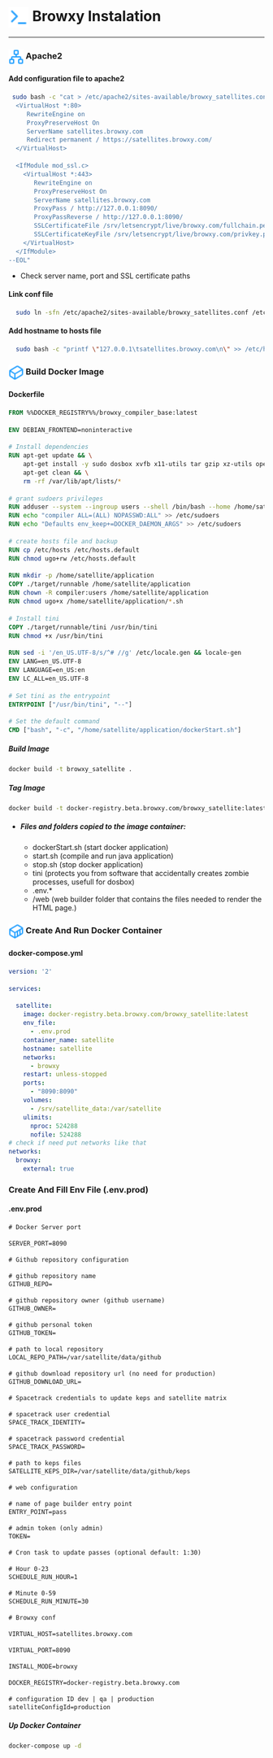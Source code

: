 # <img style="vertical-align:middle; width: 40px; height:40px;" src="https://raw.githubusercontent.com/bxyteam/satellite-test/refs/heads/main/docs/images/terminal.png"> Browxy Instalation
---
### <img style="vertical-align:middle; width:30px; height:30px;" src="https://raw.githubusercontent.com/bxyteam/satellite-test/refs/heads/main/docs/images/network.png"> Apache2

#### Add configuration file to apache2

```bash 
 sudo bash -c "cat > /etc/apache2/sites-available/browxy_satellites.conf << --EOL
  <VirtualHost *:80>
     RewriteEngine on
     ProxyPreserveHost On
     ServerName satellites.browxy.com
     Redirect permanent / https://satellites.browxy.com/
  </VirtualHost>

  <IfModule mod_ssl.c>
    <VirtualHost *:443>
       RewriteEngine on
       ProxyPreserveHost On
       ServerName satellites.browxy.com
       ProxyPass / http://127.0.0.1:8090/
       ProxyPassReverse / http://127.0.0.1:8090/
       SSLCertificateFile /srv/letsencrypt/live/browxy.com/fullchain.pem
       SSLCertificateKeyFile /srv/letsencrypt/live/browxy.com/privkey.pem
    </VirtualHost>
  </IfModule>
--EOL"
```
* Check server name,  port and SSL certificate paths

#### Link conf file

```bash
  sudo ln -sfn /etc/apache2/sites-available/browxy_satellites.conf /etc/apache2/sites-enabled/browxy_satellites.conf
```

#### Add hostname to hosts file

```bash
  sudo bash -c "printf \"127.0.0.1\tsatellites.browxy.com\n\" >> /etc/hosts"
```

### <img style="vertical-align:middle; width:30px; height:30px;" src="https://raw.githubusercontent.com/bxyteam/satellite-test/refs/heads/main/docs/images/cuboid.png"> Build Docker Image

#### Dockerfile

```Dockerfile
FROM %%DOCKER_REGISTRY%%/browxy_compiler_base:latest

ENV DEBIAN_FRONTEND=noninteractive

# Install dependencies
RUN apt-get update && \
    apt-get install -y sudo dosbox xvfb x11-utils tar gzip xz-utils openjdk-8-jdk locales cron git unzip && \
    apt-get clean && \
    rm -rf /var/lib/apt/lists/*

# grant sudoers privileges
RUN adduser --system --ingroup users --shell /bin/bash --home /home/satellite compiler
RUN echo "compiler ALL=(ALL) NOPASSWD:ALL" >> /etc/sudoers
RUN echo "Defaults env_keep+=DOCKER_DAEMON_ARGS" >> /etc/sudoers

# create hosts file and backup
RUN cp /etc/hosts /etc/hosts.default
RUN chmod ugo+rw /etc/hosts.default

RUN mkdir -p /home/satellite/application
COPY ./target/runnable /home/satellite/application
RUN chown -R compiler:users /home/satellite/application
RUN chmod ugo+x /home/satellite/application/*.sh

# Install tini
COPY ./target/runnable/tini /usr/bin/tini
RUN chmod +x /usr/bin/tini

RUN sed -i '/en_US.UTF-8/s/^# //g' /etc/locale.gen && locale-gen
ENV LANG=en_US.UTF-8
ENV LANGUAGE=en_US:en
ENV LC_ALL=en_US.UTF-8

# Set tini as the entrypoint
ENTRYPOINT ["/usr/bin/tini", "--"]

# Set the default command
CMD ["bash", "-c", "/home/satellite/application/dockerStart.sh"]

```
##### Build Image
```bash
docker build -t browxy_satellite .
```

##### Tag Image
```bash
docker build -t docker-registry.beta.browxy.com/browxy_satellite:latest .
```
- ##### Files and folders copied to the image container:
  - dockerStart.sh (start docker application)
  - start.sh (compile and run java application)
  - stop.sh (stop docker application)
  - tini (protects you from software that accidentally creates zombie processes, usefull for dosbox)
  - .env.*
  - /web (web builder folder that contains the files needed to render the HTML page.)

### <img style="vertical-align:middle; width:30px; height:30px;" src="https://raw.githubusercontent.com/bxyteam/satellite-test/refs/heads/main/docs/images/container.png">  Create And Run Docker Container

#### docker-compose.yml

```yaml
version: '2'

services:

  satellite:
    image: docker-registry.beta.browxy.com/browxy_satellite:latest
    env_file:
      - .env.prod
    container_name: satellite
    hostname: satellite
    networks:
      - browxy
    restart: unless-stopped
    ports:
      - "8090:8090"
    volumes:
      - /srv/satellite_data:/var/satellite
    ulimits:
      nproc: 524288
      nofile: 524288
# check if need put networks like that
networks:
  browxy:
    external: true

```

### Create And Fill Env File (.env.prod)

#### .env.prod

```env
# Docker Server port

SERVER_PORT=8090

# Github repository configuration

# github repository name
GITHUB_REPO=

# github repository owner (github username)
GITHUB_OWNER=

# github personal token
GITHUB_TOKEN=

# path to local repository
LOCAL_REPO_PATH=/var/satellite/data/github

# github download repository url (no need for production)
GITHUB_DOWNLOAD_URL=

# Spacetrack credentials to update keps and satellite matrix

# spacetrack user credential
SPACE_TRACK_IDENTITY=

# spacetrack password credential
SPACE_TRACK_PASSWORD=

# path to keps files
SATELLITE_KEPS_DIR=/var/satellite/data/github/keps

# web configuration

# name of page builder entry point
ENTRY_POINT=pass

# admin token (only admin)
TOKEN=

# Cron task to update passes (optional default: 1:30)

# Hour 0-23
SCHEDULE_RUN_HOUR=1

# Minute 0-59
SCHEDULE_RUN_MINUTE=30

# Browxy conf

VIRTUAL_HOST=satellites.browxy.com

VIRTUAL_PORT=8090

INSTALL_MODE=browxy

DOCKER_REGISTRY=docker-registry.beta.browxy.com

# configuration ID dev | qa | production
satelliteConfigId=production

```

##### Up Docker Container

```bash
docker-compose up -d
```
